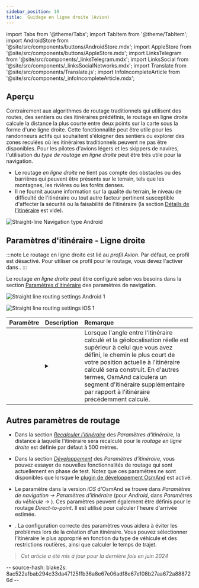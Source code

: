 ```yaml
---
sidebar_position: 10
title:  Guidage en ligne droite (Avion)
---
```


import Tabs from '@theme/Tabs';
import TabItem from '@theme/TabItem';
import AndroidStore from '@site/src/components/buttons/AndroidStore.mdx';
import AppleStore from '@site/src/components/buttons/AppleStore.mdx';
import LinksTelegram from '@site/src/components/_linksTelegram.mdx';
import LinksSocial from '@site/src/components/_linksSocialNetworks.mdx';
import Translate from '@site/src/components/Translate.js';
import InfoIncompleteArticle from '@site/src/components/_infoIncompleteArticle.mdx';

<InfoIncompleteArticle/>


## Aperçu

Contrairement aux algorithmes de routage traditionnels qui utilisent des routes, des sentiers ou des itinéraires prédéfinis, le routage en ligne droite calcule la distance la plus courte entre deux points sur la carte sous la forme d'une ligne droite. Cette fonctionnalité peut être utile pour les randonneurs actifs qui souhaitent s'éloigner des sentiers ou explorer des zones reculées où les itinéraires traditionnels peuvent ne pas être disponibles. Pour les pilotes d'avions légers et les skippers de navires, l'utilisation du *type de routage en ligne droite* peut être très utile pour la navigation.

<!-- ![Straight line Navigation example Android 1](@site/static/img/navigation/routing/straight_line_routing_andr_1.png) ![Straight line Navigation example Android 1](@site/static/img/navigation/routing/straight_line_routing_andr_2.png) -->

- Le routage *en ligne droite* ne tient pas compte des obstacles ou des barrières qui peuvent être présents sur le terrain, tels que les montagnes, les rivières ou les forêts denses.
- Il ne fournit aucune information sur la qualité du terrain, le niveau de difficulté de l'itinéraire ou tout autre facteur pertinent susceptible d'affecter la sécurité ou la faisabilité de l'itinéraire (la section [Détails de l'itinéraire](../setup/route-details.md) est vide).

![Straight-line Navigation type Android](@site/static/img/navigation/routing/straight_line_routing_andr.png)


## Paramètres d'itinéraire - Ligne droite

:::note
Le routage en ligne droite est lié au *profil Avion*. Par défaut, ce profil est désactivé. Pour utiliser ce profil pour le routage, vous devez l'activer dans *<Translate android="true" ids="shared_string_menu,shared_string_settings,application_profiles"/>*.
:::

Le routage *en ligne droite* peut être configuré selon vos besoins dans la section [Paramètres d'itinéraire](../guidance/navigation-settings.md#route-parameters) des paramètres de navigation.

<Tabs groupId="operating-systems">

<TabItem value="android" label="Android">

![Straight line routing settings Android 1](@site/static/img/navigation/routing/aircraft_routing_andr.png)

</TabItem>

<TabItem value="ios" label="iOS">

![Straight line routing settings iOS 1](@site/static/img/navigation/routing/straight_line_ios.png)

</TabItem>

</Tabs>

| Paramètre | Description | Remarque |
|:------------|:---------------|:---------------|
| *<Translate android="true" ids="recalc_angle_dialog_title"/>* |  <details><summary> <Translate android="true" ids="recalc_angle_dialog_descr"/>  </summary>![Straight line recalculation Android](@site/static/img/navigation/routing/straight_line_recalculation_andr.png) </details>  | Lorsque l'angle entre l'itinéraire calculé et la géolocalisation réelle est supérieur à celui que vous avez défini, le chemin le plus court de votre position actuelle à l'itinéraire calculé sera construit. En d'autres termes, OsmAnd calculera un segment d'itinéraire supplémentaire par rapport à l'itinéraire précédemment calculé. |


## Autres paramètres de routage

- Dans la section [*Recalculer l'itinéraire*](../../navigation/guidance/navigation-settings.md#recalculate-route) des *Paramètres d'itinéraire*, la distance à laquelle l'itinéraire sera recalculé pour le *routage en ligne droite* est définie par défaut à 500 mètres.

- Dans la section [*Développement*](../guidance/navigation-settings.md#development-settings) des *Paramètres d'itinéraire*, vous pouvez essayer de nouvelles fonctionnalités de routage qui sont actuellement en phase de test. Notez que ces paramètres ne sont disponibles que lorsque le [plugin de développement OsmAnd](../../plugins/development.md) est activé.

- Le paramètre *[<Translate ios="true" ids="road_speeds"/>](../guidance/navigation-settings.md#road-speeds)* dans la version *iOS* d'OsmAnd se trouve dans *Paramètres de navigation → Paramètres d'itinéraire* (pour *Android*, dans *Paramètres du véhicule → [<Translate android="true" ids="default_speed_setting_title"/>](../guidance/navigation-settings.md#default-speed--road-speeds)*). Ces paramètres peuvent également être définis pour le routage *Direct-to-point*. Il est utilisé pour calculer l'heure d'arrivée estimée.

- *[<Translate ios="true" ids="vehicle_parameters"/>](../guidance/navigation-settings.md#vehicle-parameters)*. La configuration correcte des paramètres vous aidera à éviter les problèmes lors de la création d'un itinéraire. Vous pouvez sélectionner l'itinéraire le plus approprié en fonction du type de véhicule et des restrictions routières, ainsi que calculer le temps de trajet.

> *Cet article a été mis à jour pour la dernière fois en juin 2024*

-- source-hash: blake2s: 8ac522afbab294c33da47125ffb36a8e67e06adf8e67e108b27aa672a888726d --

